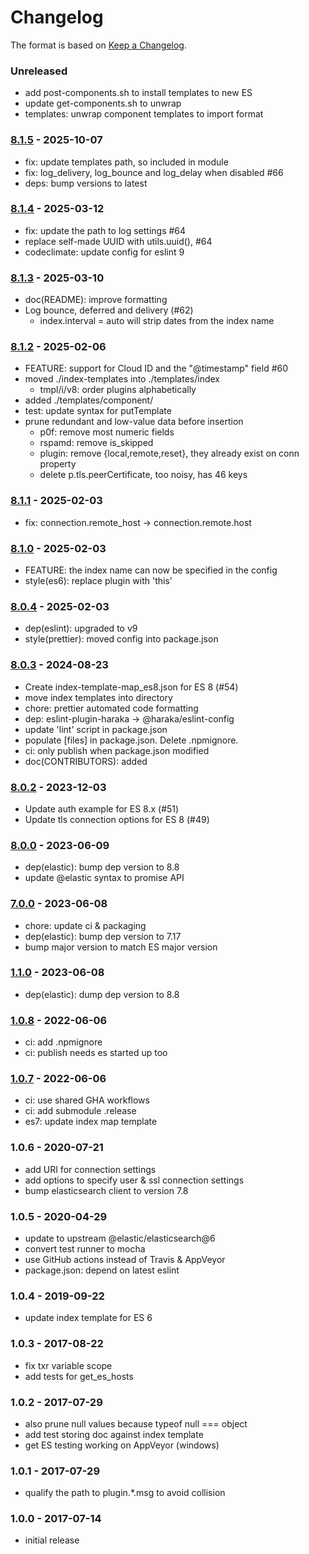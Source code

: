 # Changelog

The format is based on [Keep a Changelog](https://keepachangelog.com/).

### Unreleased

- add post-components.sh to install templates to new ES
- update get-components.sh to unwrap
- templates: unwrap component templates to import format

### [8.1.5] - 2025-10-07

- fix: update templates path, so included in module
- fix: log_delivery, log_bounce and log_delay when disabled #66
- deps: bump versions to latest

### [8.1.4] - 2025-03-12

- fix: update the path to log settings #64
- replace self-made UUID with utils.uuid(), #64
- codeclimate: update config for eslint 9

### [8.1.3] - 2025-03-10

- doc(README): improve formatting
- Log bounce, deferred and delivery (#62)
  - index.interval = auto will strip dates from the index name

### [8.1.2] - 2025-02-06

- FEATURE: support for Cloud ID and the "@timestamp" field #60
- moved ./index-templates into ./templates/index
  - tmpl/i/v8: order plugins alphabetically
- added ./templates/component/
- test: update syntax for putTemplate
- prune redundant and low-value data before insertion
  - p0f: remove most numeric fields
  - rspamd: remove is_skipped
  - plugin: remove {local,remote,reset}, they already exist on conn property
  - delete p.tls.peerCertificate, too noisy, has 46 keys

### [8.1.1] - 2025-02-03

- fix: connection.remote_host -> connection.remote.host

### [8.1.0] - 2025-02-03

- FEATURE: the index name can now be specified in the config
- style(es6): replace plugin with 'this'

### [8.0.4] - 2025-02-03

- dep(eslint): upgraded to v9
- style(prettier): moved config into package.json

### [8.0.3] - 2024-08-23

- Create index-template-map_es8.json for ES 8 (#54)
- move index templates into directory
- chore: prettier automated code formatting
- dep: eslint-plugin-haraka -> @haraka/eslint-config
- update 'lint' script in package.json
- populate [files] in package.json. Delete .npmignore.
- ci: only publish when package.json modified
- doc(CONTRIBUTORS): added

### [8.0.2] - 2023-12-03

- Update auth example for ES 8.x (#51)
- Update tls connection options for ES 8 (#49)

### [8.0.0] - 2023-06-09

- dep(elastic): bump dep version to 8.8
- update @elastic syntax to promise API

### [7.0.0] - 2023-06-08

- chore: update ci & packaging
- dep(elastic): bump dep version to 7.17
- bump major version to match ES major version

### [1.1.0] - 2023-06-08

- dep(elastic): dump dep version to 8.8

### [1.0.8] - 2022-06-06

- ci: add .npmignore
- ci: publish needs es started up too

### [1.0.7] - 2022-06-06

- ci: use shared GHA workflows
- ci: add submodule .release
- es7: update index map template

### 1.0.6 - 2020-07-21

- add URI for connection settings
- add options to specify user & ssl connection settings
- bump elasticsearch client to version 7.8

### 1.0.5 - 2020-04-29

- update to upstream @elastic/elasticsearch@6
- convert test runner to mocha
- use GitHub actions instead of Travis & AppVeyor
- package.json: depend on latest eslint

### 1.0.4 - 2019-09-22

- update index template for ES 6

### 1.0.3 - 2017-08-22

- fix txr variable scope
- add tests for get_es_hosts

### 1.0.2 - 2017-07-29

- also prune null values because typeof null === object
- add test storing doc against index template
- get ES testing working on AppVeyor (windows)

### 1.0.1 - 2017-07-29

- qualify the path to plugin.\*.msg to avoid collision

### 1.0.0 - 2017-07-14

- initial release

[1.0.6]: https://github.com/haraka/haraka-plugin-elasticsearch/releases/tag/1.0.6
[1.0.7]: https://github.com/haraka/haraka-plugin-elasticsearch/releases/tag/1.0.7
[1.0.8]: https://github.com/haraka/haraka-plugin-elasticsearch/releases/tag/1.0.8
[1.1.0]: https://github.com/haraka/haraka-plugin-elasticsearch/releases/tag/1.1.0
[7.0.0]: https://github.com/haraka/haraka-plugin-elasticsearch/releases/tag/v7.0.0
[8.0.0]: https://github.com/haraka/haraka-plugin-elasticsearch/releases/tag/v8.0.0
[8.0.2]: https://github.com/haraka/haraka-plugin-elasticsearch/releases/tag/v8.0.2
[8.0.3]: https://github.com/haraka/haraka-plugin-elasticsearch/releases/tag/v8.0.3
[8.0.4]: https://github.com/haraka/haraka-plugin-elasticsearch/releases/tag/v8.0.4
[8.1.0]: https://github.com/haraka/haraka-plugin-elasticsearch/releases/tag/v8.1.0
[8.1.1]: https://github.com/haraka/haraka-plugin-elasticsearch/releases/tag/v8.1.1
[8.1.2]: https://github.com/haraka/haraka-plugin-elasticsearch/releases/tag/v8.1.2
[8.1.3]: https://github.com/haraka/haraka-plugin-elasticsearch/releases/tag/v8.1.3
[8.1.4]: https://github.com/haraka/haraka-plugin-elasticsearch/releases/tag/v8.1.4
[8.1.5]: https://github.com/haraka/haraka-plugin-elasticsearch/releases/tag/v8.1.5
